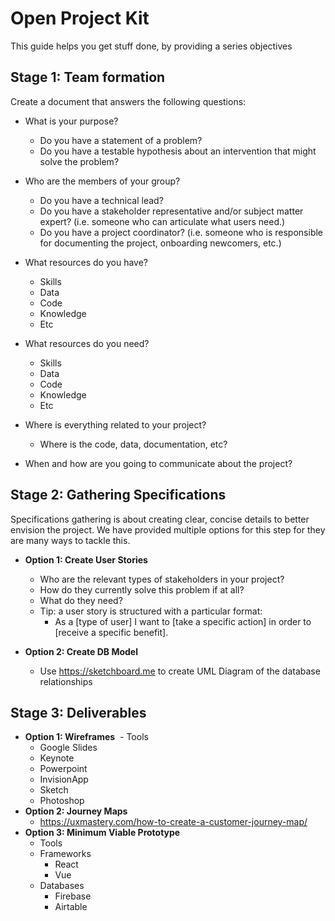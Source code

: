 # Open Project Kit

This guide helps you get stuff done, by providing a series objectives 

## Stage 1: Team formation

Create a document that answers the following questions: 

- What is your purpose?
  - Do you have a statement of a problem? 
  - Do you have a testable hypothesis about an intervention that might solve the problem?


- Who are the members of your group? 
  - Do you have a technical lead? 
  - Do you have a stakeholder representative and/or subject matter expert? (i.e. someone who can articulate what users need.) 
  - Do you have a project coordinator? (i.e. someone who is responsible for documenting the project, onboarding newcomers, etc.) 


- What resources do you have?
  - Skills
  - Data
  - Code
  - Knowledge
  - Etc

- What resources do you need? 
  - Skills
  - Data
  - Code
  - Knowledge
  - Etc


- Where is everything related to your project?
  - Where is the code, data, documentation, etc?

- When and how are you going to communicate about the project?


## Stage 2: Gathering Specifications

Specifications gathering is about creating clear, concise details to better envision the project.
We have provided multiple options for this step for they are many ways to tackle this.


- **Option 1: Create User Stories**
  - Who are the relevant types of stakeholders in your project? 
  - How do they currently solve this problem if at all? 
  - What do they need? 
  - Tip: a user story is structured with a particular format: 
    - As a [type of user] I want to [take a specific action] in order to [receive a specific benefit].

- **Option 2: Create DB Model**
  - Use https://sketchboard.me to create
    UML Diagram of the database relationships
   
  
## Stage 3: Deliverables


- **Option 1: Wireframes**
  - Tools
    - Google Slides
    - Keynote
    - Powerpoint
    - InvisionApp
    - Sketch
    - Photoshop
- **Option 2: Journey Maps**
  - https://uxmastery.com/how-to-create-a-customer-journey-map/    
- **Option 3: Minimum Viable Prototype**
  - Tools
  - Frameworks
    - React
    - Vue
  - Databases
    - Firebase
    - Airtable
